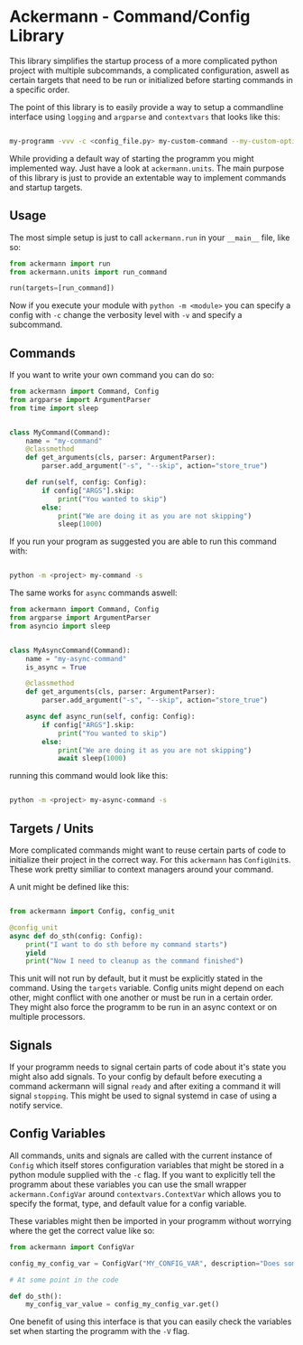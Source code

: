 # Ackermann - Command/Config Library

This library simplifies the startup process of a more complicated python project with multiple
subcommands, a complicated configuration, aswell as certain targets that need to be run
or initialized before starting commands in a specific order.

The point of this library is to easily provide a way to setup a commandline interface using
`logging` and `argparse` and `contextvars`  that looks like this:

```bash

my-programm -vvv -c <config_file.py> my-custom-command --my-custom-options

```

While providing a default way of starting the programm you might implemented way. Just have a look
at `ackermann.units`. The main purpose of this library is just to provide an extentable way to
implement commands and startup targets.


## Usage

The most simple setup is just to call `ackermann.run` in your `__main__` file, like so:

```python
from ackermann import run
from ackermann.units import run_command

run(targets=[run_command])
```

Now if you execute your module with `python -m <module>` you can specify a config with `-c`
change the verbosity level with `-v` and specify a subcommand.


## Commands

If you want to write your own command you can do so:

```python
from ackermann import Command, Config
from argparse import ArgumentParser
from time import sleep


class MyCommand(Command):
    name = "my-command"
    @classmethod
    def get_arguments(cls, parser: ArgumentParser):
        parser.add_argument("-s", "--skip", action="store_true")

    def run(self, config: Config):
        if config["ARGS"].skip:
            print("You wanted to skip")
        else:
            print("We are doing it as you are not skipping") 
            sleep(1000)
```

If you run your program as suggested you are able to run this command with:

```bash

python -m <project> my-command -s

```


The same works for `async` commands aswell:


```python
from ackermann import Command, Config
from argparse import ArgumentParser
from asyncio import sleep


class MyAsyncCommand(Command):
    name = "my-async-command"
    is_async = True

    @classmethod
    def get_arguments(cls, parser: ArgumentParser):
        parser.add_argument("-s", "--skip", action="store_true")

    async def async_run(self, config: Config):
        if config["ARGS"].skip:
            print("You wanted to skip")
        else:
            print("We are doing it as you are not skipping") 
            await sleep(1000)
```

running this command would look like this:

```bash

python -m <project> my-async-command -s
```


## Targets / Units

More complicated commands might want to reuse certain parts of code to initialize their project in
the correct way. For this `ackermann` has `ConfigUnit`s. These work pretty similiar to context
managers around your command.

A unit might be defined like this:

```python

from ackermann import Config, config_unit

@config_unit
async def do_sth(config: Config):
    print("I want to do sth before my command starts")
    yield
    print("Now I need to cleanup as the command finished")
```

This unit will not run by default, but it must be explicitly stated in the command. Using the
`targets` variable. Config units might depend on each other, might conflict with one another or must
be run in a certain order.
They might also force the programm to be run in an async context or on multiple processors.


## Signals

If your programm needs to signal certain parts of code about it's state you might also add signals.
To your config by default before executing a command ackermann will signal `ready` and after
exiting a command it will signal `stopping`. This might be used to signal systemd in case of using
a notify service.


## Config Variables

All commands, units and signals are called with the current instance of `Config` which itself
stores configuration variables that might be stored in a python module supplied with the `-c` flag.
If you want to explicitly tell the programm about these variables you can use the small wrapper
`ackermann.ConfigVar` around `contextvars.ContextVar` which allows you to specify the format,
type, and default value for a config variable.

These variables might then be imported in your programm without worrying where the get the correct
value like so:

```python
from ackermann import ConfigVar

config_my_config_var = ConfigVar("MY_CONFIG_VAR", description="Does something", type=int, default=0)

# At some point in the code

def do_sth():
    my_config_var_value = config_my_config_var.get()
```

One benefit of using this interface is that you can easily check the variables set when starting the
programm with the `-V` flag.
